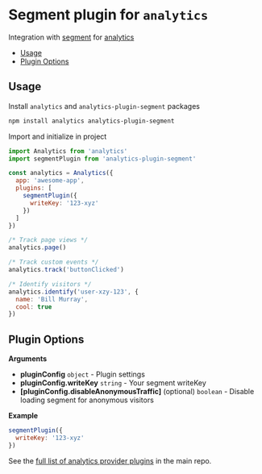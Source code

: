 # Segment plugin for `analytics`

Integration with [segment](https://segment.com/) for [analytics](https://www.npmjs.com/package/analytics)

<!-- ANALYTICS_DOCS:START (TOC) -->
- [Usage](#usage)
- [Plugin Options](#plugin-options)
<!-- ANALYTICS_DOCS:END (TOC) -->

<!-- ANALYTICS_DOCS:START (USAGE) -->
## Usage

Install `analytics` and `analytics-plugin-segment` packages

```bash
npm install analytics analytics-plugin-segment
```

Import and initialize in project

```js
import Analytics from 'analytics'
import segmentPlugin from 'analytics-plugin-segment'

const analytics = Analytics({
  app: 'awesome-app',
  plugins: [
    segmentPlugin({
      writeKey: '123-xyz'
    })
  ]
})

/* Track page views */
analytics.page()

/* Track custom events */
analytics.track('buttonClicked')

/* Identify visitors */
analytics.identify('user-xzy-123', {
  name: 'Bill Murray',
  cool: true
})

```
<!-- ANALYTICS_DOCS:END -->

<!-- ANALYTICS_DOCS:START (API) -->
## Plugin Options

**Arguments**

- **pluginConfig** <code>object</code> - Plugin settings
- **pluginConfig.writeKey** <code>string</code> - Your segment writeKey
- **[pluginConfig.disableAnonymousTraffic]** (optional) <code>boolean</code> - Disable loading segment for anonymous visitors

**Example**

```js
segmentPlugin({
  writeKey: '123-xyz'
})
```
<!-- ANALYTICS_DOCS:END -->

See the [full list of analytics provider plugins](https://github.com/DavidWells/analytics#current-plugins) in the main repo.
